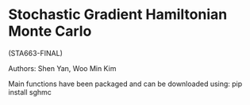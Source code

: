 # Stochastic Gradient Hamiltonian Monte Carlo 
(STA663-FINAL)

Authors: Shen Yan, Woo Min Kim

Main functions have been packaged and can be downloaded using: 
pip install sghmc
